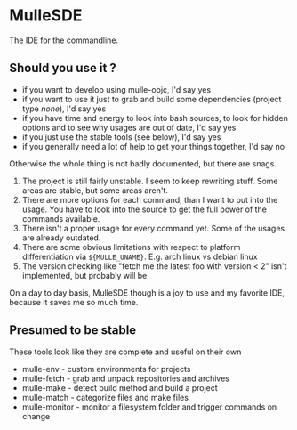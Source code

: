 # MulleSDE

The IDE for the commandline.

## Should you use it ?

* if you want to develop using mulle-objc, I'd say yes
* if you want to use it just to grab and build some dependencies (project type *none*), I'd say yes
* if you have time and energy to look into bash sources, to look for hidden options and to see why usages are out of date, I'd say yes
* if you just use the stable tools (see below), I'd say yes
* if you generally need a lot of help to get your things together, I'd say no

Otherwise the whole thing is not badly documented, but there are snags.

1. The project is still fairly unstable. I seem to keep rewriting stuff. Some areas are stable, but some areas aren't.
2. There are more options for each command, than I want to put into the usage. You have to look into the source to get the full power of the commands available.
3. There isn't a proper usage for every command yet. Some of the usages are already outdated.
4. There are some obvious limitations with respect to platform differentiation via `${MULLE_UNAME}`. E.g. arch linux vs debian linux
5. The version checking like "fetch me the latest foo with version < 2" isn't implemented, but probably will be.

On a day to day basis, MulleSDE though is a joy to use and my favorite IDE, because it saves me so much time.

## Presumed to be stable

These tools look like they are complete and useful on their own

* mulle-env     - custom environments for projects 
* mulle-fetch   - grab and unpack repositories and archives
* mulle-make    - detect build method and build a project 
* mulle-match   - categorize files and make files
* mulle-monitor - monitor a filesystem folder and trigger commands on change

